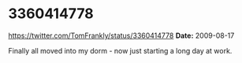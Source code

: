 # 3360414778
https://twitter.com/TomFrankly/status/3360414778
**Date:** 2009-08-17

Finally all moved into my dorm - now just starting a long day at work.
